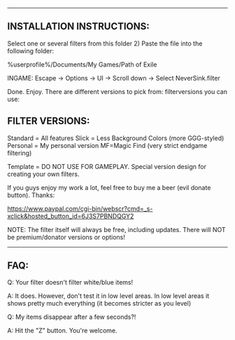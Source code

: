 --------------------------
INSTALLATION INSTRUCTIONS:
--------------------------

Select one or several filters from this folder
2) Paste the file into the following folder:

%userprofile%/Documents/My Games/Path of Exile

INGAME: Escape -> Options -> UI -> Scroll down -> Select NeverSink.filter

Done. Enjoy. There are different versions to pick from: filterversions you can use:

FILTER VERSIONS:
--------------------------

Standard = All features
Slick = Less Background Colors (more GGG-styled)
Personal = My personal version
MF=Magic Find (very strict endgame filtering)

Template = DO NOT USE FOR GAMEPLAY. Special version design for creating your own filters.

If you guys enjoy my work a lot, feel free to buy me a beer (evil donate button). Thanks:

https://www.paypal.com/cgi-bin/webscr?cmd=_s-xclick&hosted_button_id=6J3S7PBNDQGY2

NOTE: The filter itself will always be free, including updates. There will NOT be premium/donator versions or options!

--------------------------
FAQ:
--------------------------

Q: Your filter doesn't filter white/blue items!

A: It does. However, don't test it in low level areas. In low level areas it shows pretty much everything (it becomes stricter as you level)


Q: My items disappear after a few seconds?!

A: Hit the "Z" button. You're welcome.